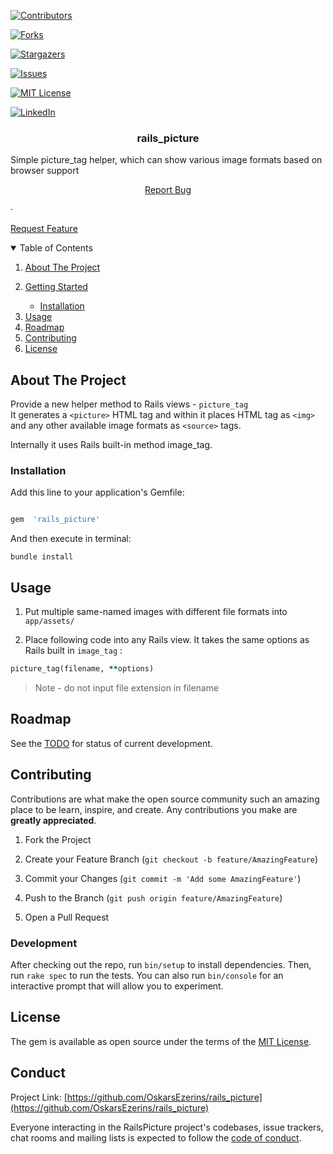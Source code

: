   

<!-- PROJECT SHIELDS -->

<!--

*** I'm using markdown "reference style" links for readability.

*** Reference links are enclosed in brackets [ ] instead of parentheses ( ).

*** See the bottom of this document for the declaration of the reference variables

*** for contributors-url, forks-url, etc. This is an optional, concise syntax you may use.

*** https://www.markdownguide.org/basic-syntax/#reference-style-links

-->

[![Contributors][contributors-shield]][contributors-url]

[![Forks][forks-shield]][forks-url]

[![Stargazers][stars-shield]][stars-url]

[![Issues][issues-shield]][issues-url]

[![MIT License][license-shield]][license-url]

[![LinkedIn][linkedin-shield]][linkedin-url]

  
  
  

<!-- PROJECT LOGO 

<br  />

<p align="center">

<a  href="https://github.com/OskarsEzerins/rails_picture">

<img  src="images/logo.png"  alt="Logo"  width="80"  height="80">

</a>
-->
  

<h3 align="center">rails_picture</h3>

 

<p align="center">

Simple picture_tag helper, which can show various image formats based on browser support

</p>

<p align='center'

<a  href="https://github.com/OskarsEzerins/rails_picture/issues">Report Bug</a>

·

<a  href="https://github.com/OskarsEzerins/rails_picture/issues">Request Feature</a>

</p>

</p>

  
  
  

<!-- TABLE OF CONTENTS -->

<details  open="open">

<summary>Table of Contents</summary>

<ol>

<li>

<a  href="#about-the-project">About The Project</a>

</li>

<li>

<a  href="#getting-started">Getting Started</a>

<ul>

<li><a  href="#installation">Installation</a></li>

</ul>

</li>

<li><a  href="#usage">Usage</a></li>

<li><a  href="#roadmap">Roadmap</a></li>

<li><a  href="#contributing">Contributing</a></li>

<li><a  href="#license">License</a></li>

<!-- <li><a  href="#contact">Contact</a></li>-->

<!-- <li><a  href="#acknowledgements">Acknowledgements</a></li>-->

</ol>

</details>

  
  
  

<!-- ABOUT THE PROJECT -->

## About The Project

  

Provide a new helper method to Rails views - `picture_tag`
<br  />
It generates a `<picture>` HTML tag and within it places HTML tag as `<img>` and any other available image formats as `<source>` tags.
  

<!-- TOOD: add image example here of generated HTML -->
  

Internally it uses Rails built-in method image_tag.

  

### Installation

  

Add this line to your application's Gemfile:

  

```ruby

gem  'rails_picture'

```

  

And then execute in terminal:

  
```shell
bundle install
```
  
  

<!-- USAGE EXAMPLES -->

## Usage

  

 1. Put multiple same-named images with different file formats into `app/assets/`

2. Place following code into any Rails view. It takes the same options as Rails built in `image_tag` :

```ruby
picture_tag(filename, **options)
```

  

>Note - do not input file extension in filename

  

<!-- _For more examples, please refer to the [Documentation](https://example.com)_ -->

  
  
  

<!-- ROADMAP -->

## Roadmap

  

See the [TODO](https://github.com/OskarsEzerins/rails_picture/projects/1) for status of current development.

  
  
  

<!-- CONTRIBUTING -->

## Contributing

  

Contributions are what make the open source community such an amazing place to be learn, inspire, and create. Any contributions you make are **greatly appreciated**.

  

1. Fork the Project

2. Create your Feature Branch (`git checkout -b feature/AmazingFeature`)

3. Commit your Changes (`git commit -m 'Add some AmazingFeature'`)

4. Push to the Branch (`git push origin feature/AmazingFeature`)

5. Open a Pull Request

  

### Development

  

After checking out the repo, run `bin/setup` to install dependencies. Then, run `rake spec` to run the tests. You can also run `bin/console` for an interactive prompt that will allow you to experiment.

 <!-- LICENSE -->

## License

  

The gem is available as open source under the terms of the [MIT License](https://opensource.org/licenses/MIT).

  
  

<!-- CONTACT -->

## Conduct

  

Project Link: [https://github.com/OskarsEzerins/rails_picture](https://github.com/OskarsEzerins/rails_picture)

  

Everyone interacting in the RailsPicture project's codebases, issue trackers, chat rooms and mailing lists is expected to follow the [code of conduct](https://github.com/[USERNAME]/rails_picture/blob/master/CODE_OF_CONDUCT.md).

  
  
  

<!-- ACKNOWLEDGEMENTS -->

<!-- ## Acknowledgements -->

  
  
  
  

<!-- MARKDOWN LINKS & IMAGES -->

<!-- https://www.markdownguide.org/basic-syntax/#reference-style-links -->

[contributors-shield]: https://img.shields.io/github/contributors/othneildrew/Best-README-Template.svg?style=for-the-badge

[contributors-url]: https://github.com/OskarsEzerins/rails_picture/graphs/contributors

[forks-shield]: https://img.shields.io/github/forks/othneildrew/Best-README-Template.svg?style=for-the-badge

[forks-url]: https://github.com/OskarsEzerins/rails_picture/network/members

[stars-shield]: https://img.shields.io/github/stars/othneildrew/Best-README-Template.svg?style=for-the-badge

[stars-url]: https://github.com/OskarsEzerins/rails_picture/stargazers

[issues-shield]: https://img.shields.io/github/issues/othneildrew/Best-README-Template.svg?style=for-the-badge

[issues-url]: https://github.com/OskarsEzerins/rails_picture/issues

[license-shield]: https://img.shields.io/github/license/othneildrew/Best-README-Template.svg?style=for-the-badge

[license-url]: https://github.com/OskarsEzerins/rails_picture/blob/master/LICENSE.txt

[linkedin-shield]: https://img.shields.io/badge/-LinkedIn-black.svg?style=for-the-badge&logo=linkedin&colorB=555

[linkedin-url]: https://linkedin.com/in/othneildrew

[product-screenshot]: images/screenshot.png
